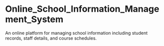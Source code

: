 # Online_School_Information_Management_System
An online platform for managing school information including student records, staff details, and course schedules.
